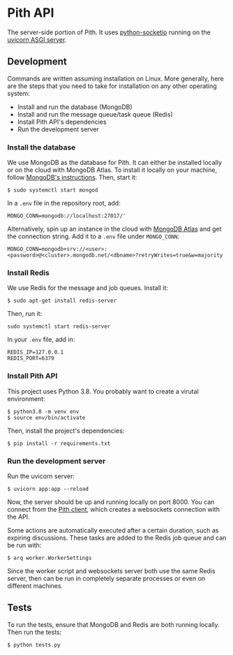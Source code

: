# Pith API

The server-side portion of Pith. It uses [python-socketio](https://python-socketio.readthedocs.io/en/latest/index.html) running on the [uvicorn ASGI server](https://www.uvicorn.org/).

## Development

Commands are written assuming installation on Linux. More generally, here are the steps that you need to take for installation on any other operating system:

-   Install and run the database (MongoDB)
-   Install and run the message queue/task queue (Redis)
-   Install Pith API's dependencies
-   Run the development server

### Install the database

We use MongoDB as the database for Pith. It can either be installed locally or on the cloud with MongoDB Atlas. To install it locally on your machine, follow [MongoDB's instructions](https://docs.mongodb.com/manual/installation/). Then, start it:

```
$ sudo systemctl start mongod
```

In a `.env` file in the repository root, add:

```
MONGO_CONN=mongodb://localhost:27017/'
```

Alternatively, spin up an instance in the cloud with [MongoDB Atlas](https://www.mongodb.com/cloud/atlas) and get the connection string. Add it to a `.env` file under `MONGO_CONN`:

```
MONGO_CONN=mongodb+srv://<user>:<password>@<cluster>.mongodb.net/<dbname>?retryWrites=true&w=majority
```

### Install Redis

We use Redis for the message and job queues. Install it:

```
$ sudo apt-get install redis-server
```

Then, run it:

```
sudo systemctl start redis-server
```

In your `.env` file, add in:

```
REDIS_IP=127.0.0.1
REDIS_PORT=6379
```

### Install Pith API

This project uses Python 3.8. You probably want to create a virutal environment:

```
$ python3.8 -m venv env
$ source env/bin/activate
```

Then, install the project's dependencies:

```
$ pip install -r requirements.txt
```

### Run the development server

Run the uvicorn server:

```
$ uvicorn app:app --reload
```

Now, the server should be up and running locally on port 8000. You can connect from the [Pith client](https://github.com/rainflame/pith-client), which creates a websockets connection with the API.

Some actions are automatically executed after a certain duration, such as expiring discussions. These tasks are added to the Redis job queue and can be run with:

```
$ arq worker.WorkerSettings
```

Since the worker script and websockets server both use the same Redis server, then can be run in completely separate processes or even on different machines.

## Tests

To run the tests, ensure that MongoDB and Redis are both running locally. Then run the tests:

```
$ python tests.py
```

